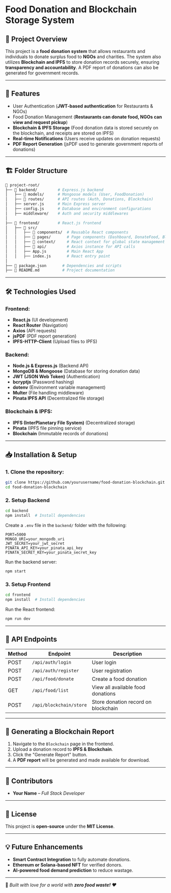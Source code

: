 # Food Donation and Blockchain Storage System

## 📌 Project Overview
This project is a **food donation system** that allows restaurants and individuals to donate surplus food to **NGOs** and charities. The system also utilizes **Blockchain and IPFS** to store donation records securely, ensuring **transparency and accountability**. A PDF report of donations can also be generated for government records.

---
## 🚀 Features
- User Authentication (**JWT-based authentication** for Restaurants & NGOs)
- Food Donation Management (**Restaurants can donate food, NGOs can view and request pickup**)
- **Blockchain & IPFS Storage** (Food donation data is stored securely on the blockchain, and receipts are stored on IPFS)
- **Real-time Notifications** (Users receive updates on donation requests)
- **PDF Report Generation** (jsPDF used to generate government reports of donations)

---
## 🏗️ Folder Structure
```bash
📂 project-root/
├── 📁 backend/         # Express.js backend
│   ├── 📁 models/      # Mongoose models (User, FoodDonation)
│   ├── 📁 routes/      # API routes (Auth, Donations, Blockchain)
│   ├── server.js      # Main Express server
│   ├── config.js      # Database and environment configurations
│   ├── middleware/    # Auth and security middlewares
│
├── 📁 frontend/        # React.js frontend
│   ├── 📁 src/
│   │   ├── 📁 components/  # Reusable React components
│   │   ├── 📁 pages/       # Page components (Dashboard, DonateFood, Blockchain)
│   │   ├── 📁 context/     # React context for global state management
│   │   ├── 📁 api/         # Axios instance for API calls
│   │   ├── App.js         # Main React App
│   │   ├── index.js       # React entry point
│
├── 📄 package.json       # Dependencies and scripts
├── 📄 README.md          # Project documentation
```

---
## 🛠️ Technologies Used
### **Frontend:**
- **React.js** (UI development)
- **React Router** (Navigation)
- **Axios** (API requests)
- **jsPDF** (PDF report generation)
- **IPFS-HTTP-Client** (Upload files to IPFS)

### **Backend:**
- **Node.js & Express.js** (Backend API)
- **MongoDB & Mongoose** (Database for storing donation data)
- **JWT (JSON Web Token)** (Authentication)
- **bcryptjs** (Password hashing)
- **dotenv** (Environment variable management)
- **Multer** (File handling middleware)
- **Pinata IPFS API** (Decentralized file storage)

### **Blockchain & IPFS:**
- **IPFS (InterPlanetary File System)** (Decentralized storage)
- **Pinata** (IPFS file pinning service)
- **Blockchain** (Immutable records of donations)

---
## 📥 Installation & Setup
### **1. Clone the repository:**
```sh
git clone https://github.com/yourusername/food-donation-blockchain.git
cd food-donation-blockchain
```

### **2. Setup Backend**
```sh
cd backend
npm install  # Install dependencies
```

Create a `.env` file in the `backend/` folder with the following:
```env
PORT=5000
MONGO_URI=your_mongodb_uri
JWT_SECRET=your_jwt_secret
PINATA_API_KEY=your_pinata_api_key
PINATA_SECRET_KEY=your_pinata_secret_key
```

Run the backend server:
```sh
npm start
```

### **3. Setup Frontend**
```sh
cd frontend
npm install  # Install dependencies
```

Run the React frontend:
```sh
npm run dev
```

---
## 🔗 API Endpoints
| Method | Endpoint            | Description |
|--------|---------------------|-------------|
| POST   | `/api/auth/login`   | User login |
| POST   | `/api/auth/register` | User registration |
| POST   | `/api/food/donate`  | Create a food donation |
| GET    | `/api/food/list`    | View all available food donations |
| POST   | `/api/blockchain/store` | Store donation record on blockchain |

---
## 📝 Generating a Blockchain Report
1. Navigate to the `Blockchain` page in the frontend.
2. Upload a donation record to **IPFS & Blockchain**.
3. Click the "Generate Report" button.
4. A **PDF report** will be generated and made available for download.

---
## 👥 Contributors
- **Your Name** – *Full Stack Developer*

---
## 📜 License
This project is **open-source** under the **MIT License**.

---
## 💡 Future Enhancements
- **Smart Contract Integration** to fully automate donations.
- **Ethereum or Solana-based NFT** for verified donors.
- **AI-powered food demand prediction** to reduce wastage.

---
🚀 *Built with love for a world with **zero food waste!** ❤️*

